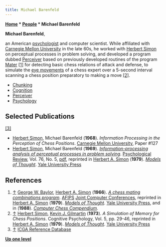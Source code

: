 ```yaml
---
title: Michael Barenfeld
---
```

**[Home](Home "Home") \* [People](People "People") \* Michael Barenfeld**


**Michael Barenfeld**,  

an American [psychologist](Category:Psychologist "Category:Psychologist") and computer scientist. While affiliated with [Carnegie Mellon University](Carnegie_Mellon_University "Carnegie Mellon University") in the late 60s, he worked with [Herbert Simon](Herbert_Simon "Herbert Simon") on perceptual processes in problem solving, and developed a program dubbed [Perceiver](Perceiver "Perceiver") based on previously developed routines of the program [Mater](Mater "Mater") <a id="cite-note-1" href="#cite-ref-1">[1]</a> for detecting basic chess relations of attack and defense, to simulate the [eye movements](Eye_Movements "Eye Movements") of a chess expert over a 5-second interval scanning a chess position preparatory to making a move <a id="cite-note-2" href="#cite-ref-2">[2]</a>.






* [Chunking](Chunking "Chunking")
* [Cognition](Cognition "Cognition")
* [Perceiver](Perceiver "Perceiver")
* [Psychology](index.php?title=Psychology&action=edit&redlink=1 "Psychology (page does not exist)")


## Selected Publications


<a id="cite-note-3" href="#cite-ref-3">[3]</a>



* [Herbert Simon](Herbert_Simon "Herbert Simon"), Michael Barenfeld (**1968**). *Information Processing in the Perception of Chess Positions*. [Carnegie Mellon University](Carnegie_Mellon_University "Carnegie Mellon University"), Paper #127
* [Herbert Simon](Herbert_Simon "Herbert Simon"), Michael Barenfeld (**1969**). *[Information-processing analysis of perceptual processes in problem solving](http://psycnet.apa.org/record/1970-01781-001)*. [Psychological Review](https://en.wikipedia.org/wiki/Psychological_Review), Vol. 76, No. 5, [pdf](https://pdfs.semanticscholar.org/768a/0b6d7fbc759797012fefb2f4988c6581e2c3.pdf), reprinted in [Herbert A. Simon](Herbert_Simon "Herbert Simon") (**1979**). *[Models of Thought](https://yalebooks.yale.edu/book/9780300024326/models-thought)*. [Yale University Press](https://en.wikipedia.org/wiki/Yale_University_Press)


## References


1. <a id="cite-ref-1" href="#cite-note-1">↑</a> [George W. Baylor](George_Baylor "George Baylor"), [Herbert A. Simon](Herbert_Simon "Herbert Simon") (**1966**). *[A chess mating combinations program](http://dl.acm.org/citation.cfm?id=1464182.1464233&coll=GUIDE&dl=GUIDE)*. [AFIPS](https://en.wikipedia.org/wiki/American_Federation_of_Information_Processing_Societies) [Joint Computer Conferences](https://en.wikipedia.org/wiki/Joint_Computer_Conference), reprinted in [Herbert A. Simon](Herbert_Simon "Herbert Simon") (**1979**). *[Models of Thought](https://yalebooks.yale.edu/book/9780300024326/models-thought)*. [Yale University Press](https://en.wikipedia.org/wiki/Yale_University_Press), and in (**1988**). *[Computer Chess Compendium](Computer_Chess_Compendium "Computer Chess Compendium")*.
2. <a id="cite-ref-2" href="#cite-note-2">↑</a> [Herbert Simon](Herbert_Simon "Herbert Simon"), [Kevin J. Gilmartin](Kevin_J._Gilmartin "Kevin J. Gilmartin") (**1973**). *A Simulation of Memory for Chess Positions*. Cognitive Psychology, Vol. 5, pp. 29-46, reprinted in [Herbert A. Simon](Herbert_Simon "Herbert Simon") (**1979**). *[Models of Thought](https://yalebooks.yale.edu/book/9780300024326/models-thought)*. [Yale University Press](https://en.wikipedia.org/wiki/Yale_University_Press)
3. <a id="cite-ref-3" href="#cite-note-3">↑</a> [ICGA Reference Database](ICGA_Journal#RefDB "ICGA Journal")

**[Up one level](People "People")**







 
